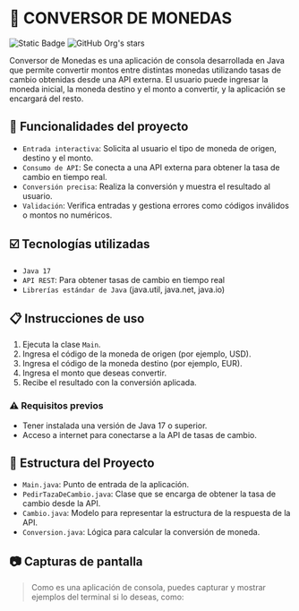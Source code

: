 # :money_with_wings: CONVERSOR DE MONEDAS

![Static Badge](https://img.shields.io/badge/STATUS-FINALIZADO-green)
![GitHub Org's stars](https://img.shields.io/github/stars/YeissonSteven?style=social)

Conversor de Monedas es una aplicación de consola desarrollada en Java que permite convertir montos entre distintas monedas utilizando tasas de cambio obtenidas desde una API externa. El usuario puede ingresar la moneda inicial, la moneda destino y el monto a convertir, y la aplicación se encargará del resto.

## :hammer: Funcionalidades del proyecto

- `Entrada interactiva`: Solicita al usuario el tipo de moneda de origen, destino y el monto.
- `Consumo de API`: Se conecta a una API externa para obtener la tasa de cambio en tiempo real.
- `Conversión precisa`: Realiza la conversión y muestra el resultado al usuario.
- `Validación`: Verifica entradas y gestiona errores como códigos inválidos o montos no numéricos.

## :ballot_box_with_check: Tecnologías utilizadas

- `Java 17`
- `API REST`: Para obtener tasas de cambio en tiempo real
- `Librerías estándar de Java` (java.util, java.net, java.io)

## :clipboard: Instrucciones de uso

1. Ejecuta la clase `Main`.
2. Ingresa el código de la moneda de origen (por ejemplo, USD).
3. Ingresa el código de la moneda destino (por ejemplo, EUR).
4. Ingresa el monto que deseas convertir.
5. Recibe el resultado con la conversión aplicada.

### :warning: Requisitos previos

- Tener instalada una versión de Java 17 o superior.
- Acceso a internet para conectarse a la API de tasas de cambio.

## :file_folder: Estructura del Proyecto

- `Main.java`: Punto de entrada de la aplicación.
- `PedirTazaDeCambio.java`: Clase que se encarga de obtener la tasa de cambio desde la API.
- `Cambio.java`: Modelo para representar la estructura de la respuesta de la API.
- `Conversion.java`: Lógica para calcular la conversión de moneda.

## :camera: Capturas de pantalla

> Como es una aplicación de consola, puedes capturar y mostrar ejemplos del terminal si lo deseas, como:
